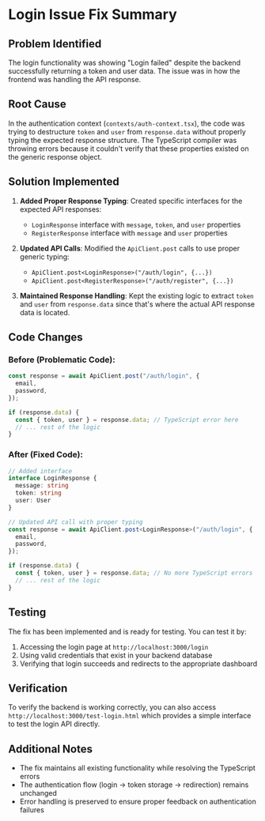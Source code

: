 # Login Issue Fix Summary

## Problem Identified

The login functionality was showing "Login failed" despite the backend successfully returning a token and user data. The issue was in how the frontend was handling the API response.

## Root Cause

In the authentication context (`contexts/auth-context.tsx`), the code was trying to destructure `token` and `user` from `response.data` without properly typing the expected response structure. The TypeScript compiler was throwing errors because it couldn't verify that these properties existed on the generic response object.

## Solution Implemented

1. **Added Proper Response Typing**: Created specific interfaces for the expected API responses:
   - `LoginResponse` interface with `message`, `token`, and `user` properties
   - `RegisterResponse` interface with `message` and `user` properties

2. **Updated API Calls**: Modified the `ApiClient.post` calls to use proper generic typing:
   - `ApiClient.post<LoginResponse>("/auth/login", {...})`
   - `ApiClient.post<RegisterResponse>("/auth/register", {...})`

3. **Maintained Response Handling**: Kept the existing logic to extract `token` and `user` from `response.data` since that's where the actual API response data is located.

## Code Changes

### Before (Problematic Code):
```typescript
const response = await ApiClient.post("/auth/login", {
  email,
  password,
});

if (response.data) {
  const { token, user } = response.data; // TypeScript error here
  // ... rest of the logic
}
```

### After (Fixed Code):
```typescript
// Added interface
interface LoginResponse {
  message: string
  token: string
  user: User
}

// Updated API call with proper typing
const response = await ApiClient.post<LoginResponse>("/auth/login", {
  email,
  password,
});

if (response.data) {
  const { token, user } = response.data; // No more TypeScript errors
  // ... rest of the logic
}
```

## Testing

The fix has been implemented and is ready for testing. You can test it by:

1. Accessing the login page at `http://localhost:3000/login`
2. Using valid credentials that exist in your backend database
3. Verifying that login succeeds and redirects to the appropriate dashboard

## Verification

To verify the backend is working correctly, you can also access `http://localhost:3000/test-login.html` which provides a simple interface to test the login API directly.

## Additional Notes

- The fix maintains all existing functionality while resolving the TypeScript errors
- The authentication flow (login → token storage → redirection) remains unchanged
- Error handling is preserved to ensure proper feedback on authentication failures